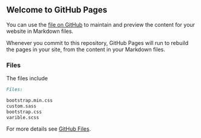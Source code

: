 ## Welcome to GitHub Pages

You can use the [file on GitHub](https://github.com/sudiptasoumyajit/BS-Themez) to maintain and preview the content for your website in Markdown files.

Whenever you commit to this repository, GitHub Pages will run to rebuild the pages in your site, from the content in your Markdown files.

### Files

The files include

```markdown
Files:

bootstrap.min.css
custom.sass
bootstrap.css
varible.scss
```

For more details see [GitHub Files](https://sudiptasoumyajit/BS-Themez).
